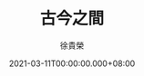 ---
issue: 419
title: 古今之間
author: 徐貴榮
language: 饒平
date: 2021-03-11T00:00:00.000+08:00
topic: 生活
difficulty: 2
wikidata: Q131449222
wikidata_link: https://www.wikidata.org/wiki/Q131449222
---